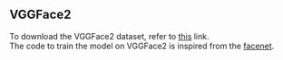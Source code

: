 ## VGGFace2

To download the VGGFace2 dataset, refer to <a href="http://www.robots.ox.ac.uk/~vgg/data/vgg_face2/">this</a> link. 
</br> The code to train the model on VGGFace2 is inspired from the <a href="https://github.com/davidsandberg/facenet">facenet</a>.
</br> 

